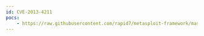 ```yaml
---
id: CVE-2013-4211
pocs:
    - https://raw.githubusercontent.com/rapid7/metasploit-framework/master/modules/exploits/multi/http/openx_backdoor_php.rb
---
```

